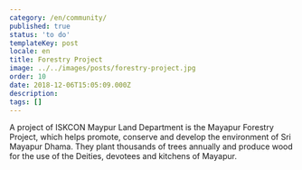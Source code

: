 ```yaml
---
category: /en/community/
published: true
status: 'to do'
templateKey: post
locale: en
title: Forestry Project
image: ../../images/posts/forestry-project.jpg
order: 10
date: 2018-12-06T15:05:09.000Z
description:
tags: []
---
```


A project of ISKCON Maypur Land Department is the Mayapur Forestry Project, which helps promote, conserve and develop the environment of Sri Mayapur Dhama.
They plant thousands of trees annually and produce wood for the use of the Deities, devotees and kitchens of Mayapur.

<tbd locale="en" url="mailto:haribol@mayapur.live"></tbd>
